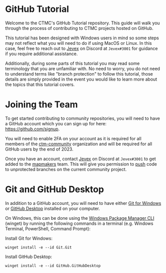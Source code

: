 # GitHub Tutorial
Welcome to the CTMC's GitHub Tutorial repository. This guide will walk you through the process of contributing to CTMC projects hosted on GitHub.

This tutorial has been designed with Windows users in mind so some steps may not reflect what you will need to do if using MacOS or Linux. In this case, feel free to reach out to [Jevex](https://github.com/jevexendo) on Discord at `Jevex#3001` for guidance if you require additional assistance.

Additionally, during some parts of this tutorial you may read some terminology that you are unfamiliar with. No need to worry, you do not need to understand terms like "branch protection" to follow this tutorial, those details are simply provided in the event you would like to learn more about the topics that this tutorial covers.

# Joining the Team
To get started contributing to community repositories, you will need to have a GitHub account which you can sign up for here: https://github.com/signup.

You will need to enable 2FA on your account as it is required for all members of the [ctm-community](https://github.com/ctm-community) organization and will be required for all GitHub users by the end of 2023.

Once you have an account, contact [Jevex](https://github.com/jevexendo) on Discord at `Jevex#3001` to get added to the [mapmakers](https://github.com/orgs/ctm-community/teams/mapmakers) team. This will give you permission to [push](https://github.com/git-guides/git-push) code to unprotected branches on the current community project.

# Git and GitHub Desktop
In addition to a GitHub account, you will need to have either [Git for Windows](https://gitforwindows.org/) or [GitHub Desktop](https://desktop.github.com/) installed on your computer.

On Windows, this can be done using the [Windows Package Manager CLI](https://winget.run/) (winget) by running the following commands in a terminal (e.g. Windows Terminal, PowerShell, Command Prompt):

Install Git for Windows:
```
winget install -e --id Git.Git
```

Install GitHub Desktop:
```
winget install -e --id GitHub.GitHubDesktop
```
